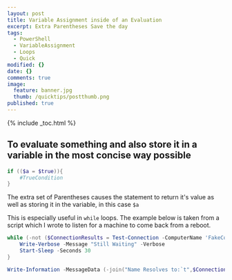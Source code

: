 ```yaml
---
layout: post
title: Variable Assignment inside of an Evaluation
excerpt: Extra Parentheses Save the day
tags:
  - PowerShell
  - VariableAssignment
  - Loops
  - Quick
modified: {}
date: {}
comments: true
image:
  feature: banner.jpg
  thumb: /quicktips/postthumb.png
published: true
---
```

{% include _toc.html %}

## To evaluate something and also store it in a variable in the most concise way possible

```PowerShell
if (($a = $true)){
    #TrueCondition
}
```

The extra set of Parentheses causes the statement to return it's value as well as storing it in the variable, in this case `$a`

This is especially useful in `while` loops. The example below is taken from a script which I wrote to listen for a machine to come back from a reboot.

```PowerShell
while (-not ($ConnectionResults = Test-Connection -ComputerName 'FakeComputerName' -Count 1 -ErrorAction SilentlyContinue)) {
    Write-Verbose -Message "Still Waiting" -Verbose
    Start-Sleep -Seconds 30
}

Write-Information -MessageData (-join("Name Resolves to:`t",$ConnectionResults.IPV4Address)) -InformationAction Continue
```
